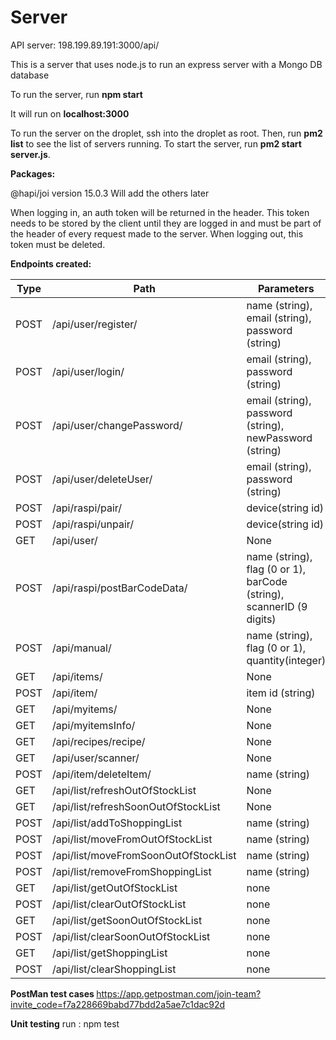 # Server

API server: 198.199.89.191:3000/api/

This is a server that uses node.js to run an express server with a Mongo DB database

To run the server, run <b>npm start</b><endl>

It will run on <b>localhost:3000</b>

To run the server on the droplet, ssh into the droplet as root. Then, run <b>pm2 list</b> to see the list of servers running. To start the server, run <b>pm2 start server.js</b>.<endl>

<b>Packages:</b>

@hapi/joi version 15.0.3
Will add the others later

When logging in, an auth token will be returned in the header. This token needs to be stored by the client until they are logged in and must be part of the header of every request made to the server.
When logging out, this token must be deleted.

<b>Endpoints created:</b>

| Type | Path                                 | Parameters                                                           |
| ---- | ------------------------------------ | -------------------------------------------------------------------- |
| POST | /api/user/register/                  | name (string), email (string), password (string)                     |
| POST | /api/user/login/                     | email (string), password (string)                                    |
| POST | /api/user/changePassword/            | email (string), password (string), newPassword (string)              |
| POST | /api/user/deleteUser/                | email (string), password (string)                                    |
| POST | /api/raspi/pair/                     | device(string id)                                                    |
| POST | /api/raspi/unpair/                   | device(string id)                                                    |
| GET  | /api/user/                           | None                                                                 |
| POST | /api/raspi/postBarCodeData/          | name (string), flag (0 or 1), barCode (string), scannerID (9 digits) |
| POST | /api/manual/                         | name (string), flag (0 or 1), quantity(integer)                      |
| GET  | /api/items/                          | None                                                                 |
| POST | /api/item/                           | item id (string)                                                     |
| GET  | /api/myitems/                        | None                                                                 |
| GET  | /api/myitemsInfo/                    | None                                                                 |
| GET  | /api/recipes/recipe/                 | None                                                                 |
| GET  | /api/user/scanner/                   | None                                                                 |
| POST | /api/item/deleteItem/                | name (string)                                                        |
| GET  | /api/list/refreshOutOfStockList      | None                                                                 |
| GET  | /api/list/refreshSoonOutOfStockList  | None                                                                 |
| POST | /api/list/addToShoppingList          | name (string)                                                        |
| POST | /api/list/moveFromOutOfStockList     | name (string)                                                        |
| POST | /api/list/moveFromSoonOutOfStockList | name (string)                                                        |
| POST | /api/list/removeFromShoppingList     | name (string)                                                        |
| GET  | /api/list/getOutOfStockList          | none                                                                 |
| POST | /api/list/clearOutOfStockList        | none                                                                 |
| GET  | /api/list/getSoonOutOfStockList      | none                                                                 |
| POST | /api/list/clearSoonOutOfStockList    | none                                                                 |
| GET  | /api/list/getShoppingList            | none                                                                 |
| POST | /api/list/clearShoppingList          | none                                                                 |




<b> PostMan test cases </b>
https://app.getpostman.com/join-team?invite_code=f7a228669babd77bdd2a5ae7c1dac92d

<b> Unit testing</b>
run : npm test

